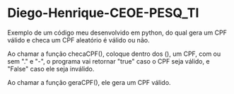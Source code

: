 # Diego-Henrique-CEOE-PESQ_TI
Exemplo de um código meu desenvolvido em python, do qual gera um CPF válido e checa um CPF aleatório é válido ou não.
<p>Ao chamar a função checaCPF(), coloque dentro dos (), um CPF, com ou sem "." e "-", o programa vai retornar "true" caso o CPF seja válido, e "False" caso ele seja inválido.
<p>Ao chamar a função geraCPF(), ele gera um CPF válido.
